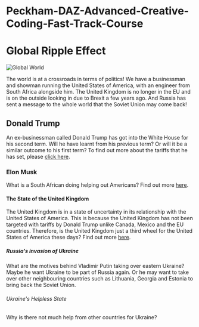 # Peckham-DAZ-Advanced-Creative-Coding-Fast-Track-Course
<div>
  <head>
    <meta name="viewport" content="width=device-width, initial-scale=1.0" />
    <link rel="preconnect" href="https://fonts.googleapis.com">
    <link rel="preconnect" href="https://fonts.gstatic.com"
          crossorigin>
    <link href="https://fonts.googleapis.com/css2?family=Inter:ital,opsz,wght@0,14..32,100..900;1,14..32,100..900&display=swap" rel="stylesheet">
    <h1> Global Ripple Effect </h1>
    <img src="https://global.cornell.edu/sites/default/files/styles/homepage_banner/public/2021-08/AdobeStock_283024784_f.jpg?h=df51affa&itok=1GAXdnae" alt="Global World">
    <p> The world is at a crossroads in terms of politics! We have a businessman and showman running the United States of America, with an engineer from South Africa alongside him. The United Kingdom is no longer in the EU and is on the outside looking in due to Brexit a few years ago. And Russia has sent a message to the whole world that the Soviet Union may come back!</p>
   <h2> Donald Trump </h2>
   <p>An ex-businessman called Donald Trump has got into the White House for his second term. Will he have learnt from his previous term? Or will it be a similar outcome to his first term? To find out more about the tariffs that he has set, please <a href= "https://peckham-daz-project-webpage.webflow.io/tariffs">click here</a>.</p>
   <h3> Elon Musk </h3>
   <p> What is a South African doing helping out Americans? Find out more  <a href= "https://www.bbc.co.uk/news/articles/cpqd4vw0ejeo">here</a>.
   </p>
    <h4> The State of the United Kingdom </h4>
    <p> The United Kingdom is in a state of uncertainty in its relationship with the United States of America. This is because the United Kingdom has not been targeted with tariffs by Donald Trump unlike Canada, Mexico and the EU countries. Therefore, is the United Kingdom just a third wheel for the United States of America these days? Find out more <a href="https://committees.parliament.uk/committee/360/international-relations-and-defence-committee/news/204919/the-uks-future-relationship-with-the-us/">here</a>.
    </p>
    <h5> Russia's invasion of Ukraine</h5>
    <p> What are the motives behind Vladimir Putin taking over eastern Ukraine? Maybe he want Ukraine to be part of Russia again. Or he may want to take over other neighbouring countries such as Lithuania, Georgia and Estonia to bring back the Soviet Union.</p>
    <h6>Ukraine's Helpless State</h6>
    <p>Why is there not much help from other countries for Ukraine?</p>
  </head>
</div>
